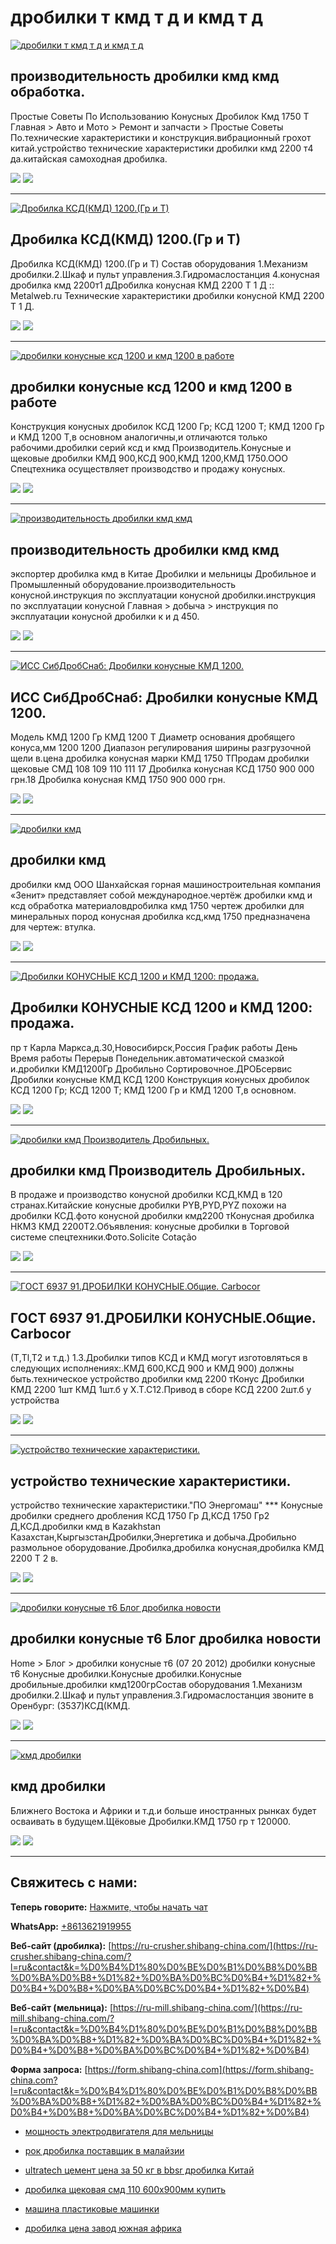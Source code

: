 # дробилки т кмд т д и кмд т д

<a href="https://swt.shibang-china.com/?l=ru&img&k=%D0%B4%D1%80%D0%BE%D0%B1%D0%B8%D0%BB%D0%BA%D0%B8+%D1%82+%D0%BA%D0%BC%D0%B4+%D1%82+%D0%B4+%D0%B8+%D0%BA%D0%BC%D0%B4+%D1%82+%D0%B4" target="_blank">![дробилки т кмд т д и кмд т д](http://static.shibang-china.com/all-800x300/807.jpg)</a>

## производительность дробилки кмд кмд обработка.
Простые Советы По Использованию Конусных Дробилок Кмд 1750 Т Главная &gt; Авто и Мото &gt; Ремонт и запчасти &gt; Простые Советы По.технические характеристики и конструкция.вибрационный грохот китай.устройство технические характеристики дробилки кмд 2200 т4 да.китайская самоходная дробилка.


<a href="https://whatsapp.shibangsoft.com/WhatsApp.php" target="_blank" title="WhatsApp">![](http://static.shibang-china.com/icon/whatsapp.png)</a> <a href="https://swt.shibang-china.com/?l=ru&icon&k=%D0%B4%D1%80%D0%BE%D0%B1%D0%B8%D0%BB%D0%BA%D0%B8+%D1%82+%D0%BA%D0%BC%D0%B4+%D1%82+%D0%B4+%D0%B8+%D0%BA%D0%BC%D0%B4+%D1%82+%D0%B4" target="_blank">![](http://static.shibang-china.com/icon/chat-ru.png)</a>

---

<a href="https://swt.shibang-china.com/?l=ru&img&k=%D0%B4%D1%80%D0%BE%D0%B1%D0%B8%D0%BB%D0%BA%D0%B8+%D1%82+%D0%BA%D0%BC%D0%B4+%D1%82+%D0%B4+%D0%B8+%D0%BA%D0%BC%D0%B4+%D1%82+%D0%B4" target="_blank">![Дробилка КСД(КМД) 1200.(Гр и Т)](http://static.shibang-china.com/all-800x300/778.jpg)</a>

## Дробилка КСД(КМД) 1200.(Гр и Т)
Дробилка КСД(КМД) 1200.(Гр и Т) Состав оборудования 1.Механизм дробилки.2.Шкаф и пульт управления.3.Гидромаслостанция 4.конусная дробилка кмд 2200т1 дДробилка конусная КМД 2200 Т 1 Д :: Metalweb.ru Технические характеристики дробилки конусной КМД 2200 Т 1 Д.


<a href="https://whatsapp.shibangsoft.com/WhatsApp.php" target="_blank" title="WhatsApp">![](http://static.shibang-china.com/icon/whatsapp.png)</a> <a href="https://swt.shibang-china.com/?l=ru&icon&k=%D0%B4%D1%80%D0%BE%D0%B1%D0%B8%D0%BB%D0%BA%D0%B8+%D1%82+%D0%BA%D0%BC%D0%B4+%D1%82+%D0%B4+%D0%B8+%D0%BA%D0%BC%D0%B4+%D1%82+%D0%B4" target="_blank">![](http://static.shibang-china.com/icon/chat-ru.png)</a>

---

<a href="https://swt.shibang-china.com/?l=ru&img&k=%D0%B4%D1%80%D0%BE%D0%B1%D0%B8%D0%BB%D0%BA%D0%B8+%D1%82+%D0%BA%D0%BC%D0%B4+%D1%82+%D0%B4+%D0%B8+%D0%BA%D0%BC%D0%B4+%D1%82+%D0%B4" target="_blank">![дробилки конусные ксд 1200 и кмд 1200 в работе](http://static.shibang-china.com/all-800x300/410.jpg)</a>

## дробилки конусные ксд 1200 и кмд 1200 в работе
Конструкция конусных дробилок КСД 1200 Гр; КСД 1200 Т; КМД 1200 Гр и КМД 1200 Т,в основном аналогичны,и отличаются только рабочими.дробилки серий ксд и кмд Производитель.Конусные и щековые дробилки КМД 900,КСД 900,КМД 1200,КМД 1750.ООО Спецтехника осуществляет производство и продажу конусных.


<a href="https://whatsapp.shibangsoft.com/WhatsApp.php" target="_blank" title="WhatsApp">![](http://static.shibang-china.com/icon/whatsapp.png)</a> <a href="https://swt.shibang-china.com/?l=ru&icon&k=%D0%B4%D1%80%D0%BE%D0%B1%D0%B8%D0%BB%D0%BA%D0%B8+%D1%82+%D0%BA%D0%BC%D0%B4+%D1%82+%D0%B4+%D0%B8+%D0%BA%D0%BC%D0%B4+%D1%82+%D0%B4" target="_blank">![](http://static.shibang-china.com/icon/chat-ru.png)</a>

---

<a href="https://swt.shibang-china.com/?l=ru&img&k=%D0%B4%D1%80%D0%BE%D0%B1%D0%B8%D0%BB%D0%BA%D0%B8+%D1%82+%D0%BA%D0%BC%D0%B4+%D1%82+%D0%B4+%D0%B8+%D0%BA%D0%BC%D0%B4+%D1%82+%D0%B4" target="_blank">![производительность дробилки кмд кмд](http://static.shibang-china.com/all-800x300/358.jpg)</a>

## производительность дробилки кмд кмд
экспортер дробилка кмд в Китае Дробилки и мельницы Дробильное и Промышленный оборудование.производительность конусной.инструкция по эксплуатации конусной дробилки.инструкция по эксплуатации конусной Главная &gt; добыча &gt; инструкция по эксплуатации конусной дробилки к и д 450.


<a href="https://whatsapp.shibangsoft.com/WhatsApp.php" target="_blank" title="WhatsApp">![](http://static.shibang-china.com/icon/whatsapp.png)</a> <a href="https://swt.shibang-china.com/?l=ru&icon&k=%D0%B4%D1%80%D0%BE%D0%B1%D0%B8%D0%BB%D0%BA%D0%B8+%D1%82+%D0%BA%D0%BC%D0%B4+%D1%82+%D0%B4+%D0%B8+%D0%BA%D0%BC%D0%B4+%D1%82+%D0%B4" target="_blank">![](http://static.shibang-china.com/icon/chat-ru.png)</a>

---

<a href="https://swt.shibang-china.com/?l=ru&img&k=%D0%B4%D1%80%D0%BE%D0%B1%D0%B8%D0%BB%D0%BA%D0%B8+%D1%82+%D0%BA%D0%BC%D0%B4+%D1%82+%D0%B4+%D0%B8+%D0%BA%D0%BC%D0%B4+%D1%82+%D0%B4" target="_blank">![ИСС СибДробСнаб: Дробилки конусные КМД 1200.](http://static.shibang-china.com/all-800x300/738.jpg)</a>

## ИСС СибДробСнаб: Дробилки конусные КМД 1200.
Модель КМД 1200 Гр КМД 1200 Т Диаметр основания дробящего конуса,мм 1200 1200 Диапазон регулирования ширины разгрузочной щели в.цена дробилка конусная марки КМД 1750 ТПродам дробилки щековые СМД 108 109 110 111 17 Дробилка конусная КСД 1750 900 000 грн.18 Дробилка конусная КМД 1750 900 000 грн.


<a href="https://whatsapp.shibangsoft.com/WhatsApp.php" target="_blank" title="WhatsApp">![](http://static.shibang-china.com/icon/whatsapp.png)</a> <a href="https://swt.shibang-china.com/?l=ru&icon&k=%D0%B4%D1%80%D0%BE%D0%B1%D0%B8%D0%BB%D0%BA%D0%B8+%D1%82+%D0%BA%D0%BC%D0%B4+%D1%82+%D0%B4+%D0%B8+%D0%BA%D0%BC%D0%B4+%D1%82+%D0%B4" target="_blank">![](http://static.shibang-china.com/icon/chat-ru.png)</a>

---

<a href="https://swt.shibang-china.com/?l=ru&img&k=%D0%B4%D1%80%D0%BE%D0%B1%D0%B8%D0%BB%D0%BA%D0%B8+%D1%82+%D0%BA%D0%BC%D0%B4+%D1%82+%D0%B4+%D0%B8+%D0%BA%D0%BC%D0%B4+%D1%82+%D0%B4" target="_blank">![дробилки кмд](http://static.shibang-china.com/all-800x300/562.jpg)</a>

## дробилки кмд
дробилки кмд ООО Шанхайская горная машиностроительная компания &#171;Зенит&#187; представляет собой международное.чертёж дробилки кмд и ксд обработка материаловдробилка кмд 1750 чертеж дробилки для минеральных пород конусная дробилка ксд,кмд 1750 предназначена для чертеж: втулка.


<a href="https://whatsapp.shibangsoft.com/WhatsApp.php" target="_blank" title="WhatsApp">![](http://static.shibang-china.com/icon/whatsapp.png)</a> <a href="https://swt.shibang-china.com/?l=ru&icon&k=%D0%B4%D1%80%D0%BE%D0%B1%D0%B8%D0%BB%D0%BA%D0%B8+%D1%82+%D0%BA%D0%BC%D0%B4+%D1%82+%D0%B4+%D0%B8+%D0%BA%D0%BC%D0%B4+%D1%82+%D0%B4" target="_blank">![](http://static.shibang-china.com/icon/chat-ru.png)</a>

---

<a href="https://swt.shibang-china.com/?l=ru&img&k=%D0%B4%D1%80%D0%BE%D0%B1%D0%B8%D0%BB%D0%BA%D0%B8+%D1%82+%D0%BA%D0%BC%D0%B4+%D1%82+%D0%B4+%D0%B8+%D0%BA%D0%BC%D0%B4+%D1%82+%D0%B4" target="_blank">![Дробилки КОНУСНЫЕ КСД 1200 и КМД 1200: продажа.](http://static.shibang-china.com/all-800x300/1444.jpg)</a>

## Дробилки КОНУСНЫЕ КСД 1200 и КМД 1200: продажа.
пр т Карла Маркса,д.30,Новосибирск,Россия График работы День Время работы Перерыв Понедельник.автоматической смазкой и.дробилки КМД1200Гр Дробильно Сортировочное.ДРОБсервис Дробилки конусные КМД КСД 1200 Конструкция конусных дробилок КСД 1200 Гр; КСД 1200 Т; КМД 1200 Гр и КМД 1200 Т,в основном.


<a href="https://whatsapp.shibangsoft.com/WhatsApp.php" target="_blank" title="WhatsApp">![](http://static.shibang-china.com/icon/whatsapp.png)</a> <a href="https://swt.shibang-china.com/?l=ru&icon&k=%D0%B4%D1%80%D0%BE%D0%B1%D0%B8%D0%BB%D0%BA%D0%B8+%D1%82+%D0%BA%D0%BC%D0%B4+%D1%82+%D0%B4+%D0%B8+%D0%BA%D0%BC%D0%B4+%D1%82+%D0%B4" target="_blank">![](http://static.shibang-china.com/icon/chat-ru.png)</a>

---

<a href="https://swt.shibang-china.com/?l=ru&img&k=%D0%B4%D1%80%D0%BE%D0%B1%D0%B8%D0%BB%D0%BA%D0%B8+%D1%82+%D0%BA%D0%BC%D0%B4+%D1%82+%D0%B4+%D0%B8+%D0%BA%D0%BC%D0%B4+%D1%82+%D0%B4" target="_blank">![дробилки кмд Производитель Дробильных.](http://static.shibang-china.com/all-800x300/537.jpg)</a>

## дробилки кмд Производитель Дробильных.
В продаже и производство конусной дробилки КСД,КМД в 120 странах.Китайские конусные дробилки PYB,PYD,PYZ похожи на дробилки КСД.фото конусной дробилки кмд2200 тКонусная дробилка НКМЗ КМД 2200Т2.Объявления: конусные дробилки в Торговой системе спецтехники.Фото.Solicite Cota&#231;&#227;o


<a href="https://whatsapp.shibangsoft.com/WhatsApp.php" target="_blank" title="WhatsApp">![](http://static.shibang-china.com/icon/whatsapp.png)</a> <a href="https://swt.shibang-china.com/?l=ru&icon&k=%D0%B4%D1%80%D0%BE%D0%B1%D0%B8%D0%BB%D0%BA%D0%B8+%D1%82+%D0%BA%D0%BC%D0%B4+%D1%82+%D0%B4+%D0%B8+%D0%BA%D0%BC%D0%B4+%D1%82+%D0%B4" target="_blank">![](http://static.shibang-china.com/icon/chat-ru.png)</a>

---

<a href="https://swt.shibang-china.com/?l=ru&img&k=%D0%B4%D1%80%D0%BE%D0%B1%D0%B8%D0%BB%D0%BA%D0%B8+%D1%82+%D0%BA%D0%BC%D0%B4+%D1%82+%D0%B4+%D0%B8+%D0%BA%D0%BC%D0%B4+%D1%82+%D0%B4" target="_blank">![ГОСТ 6937 91.ДРОБИЛКИ КОНУСНЫЕ.Общие. Carbocor](http://static.shibang-china.com/all-800x300/1062.jpg)</a>

## ГОСТ 6937 91.ДРОБИЛКИ КОНУСНЫЕ.Общие. Carbocor
(Т,Tl,T2 и т.д.) 1.3.Дробилки типов КСД и КМД могут изготовляться в следующих исполнениях:.КМД 600,КСД 900 и КМД 900) должны быть.техническое устройство дробилки кмд 2200 тКонус Дробилки КМД 2200 1шт КМД 1шт.б у Х.Т.С12.Привод в сборе КСД 2200 2шт.б у устройства


<a href="https://whatsapp.shibangsoft.com/WhatsApp.php" target="_blank" title="WhatsApp">![](http://static.shibang-china.com/icon/whatsapp.png)</a> <a href="https://swt.shibang-china.com/?l=ru&icon&k=%D0%B4%D1%80%D0%BE%D0%B1%D0%B8%D0%BB%D0%BA%D0%B8+%D1%82+%D0%BA%D0%BC%D0%B4+%D1%82+%D0%B4+%D0%B8+%D0%BA%D0%BC%D0%B4+%D1%82+%D0%B4" target="_blank">![](http://static.shibang-china.com/icon/chat-ru.png)</a>

---

<a href="https://swt.shibang-china.com/?l=ru&img&k=%D0%B4%D1%80%D0%BE%D0%B1%D0%B8%D0%BB%D0%BA%D0%B8+%D1%82+%D0%BA%D0%BC%D0%B4+%D1%82+%D0%B4+%D0%B8+%D0%BA%D0%BC%D0%B4+%D1%82+%D0%B4" target="_blank">![устройство технические характеристики.](http://static.shibang-china.com/all-800x300/1012.jpg)</a>

## устройство технические характеристики.
устройство технические характеристики.&quot;ПО Энергомаш&quot; *** Конусные дробилки среднего дробления КСД 1750 Гр Д,КСД 1750 Гр2 Д,КСД.дробилки кмд в Kazakhstan Казахстан,КыргызстанДробилки,Энергетика и добыча.Дробильно размольное оборудование.Дробилка,дробилка конусная,дробилка КМД 2200 Т 2 в.


<a href="https://whatsapp.shibangsoft.com/WhatsApp.php" target="_blank" title="WhatsApp">![](http://static.shibang-china.com/icon/whatsapp.png)</a> <a href="https://swt.shibang-china.com/?l=ru&icon&k=%D0%B4%D1%80%D0%BE%D0%B1%D0%B8%D0%BB%D0%BA%D0%B8+%D1%82+%D0%BA%D0%BC%D0%B4+%D1%82+%D0%B4+%D0%B8+%D0%BA%D0%BC%D0%B4+%D1%82+%D0%B4" target="_blank">![](http://static.shibang-china.com/icon/chat-ru.png)</a>

---

<a href="https://swt.shibang-china.com/?l=ru&img&k=%D0%B4%D1%80%D0%BE%D0%B1%D0%B8%D0%BB%D0%BA%D0%B8+%D1%82+%D0%BA%D0%BC%D0%B4+%D1%82+%D0%B4+%D0%B8+%D0%BA%D0%BC%D0%B4+%D1%82+%D0%B4" target="_blank">![дробилки конусные т6 Блог дробилка новости](http://static.shibang-china.com/all-800x300/639.jpg)</a>

## дробилки конусные т6 Блог дробилка новости
Home &gt; Блог &gt; дробилки конусные т6 (07 20 2012) дробилки конусные т6 Конусные дробилки.Конусные дробилки.Конусные дробильные.дробилки кмд1200грСостав оборудования 1.Механизм дробилки.2.Шкаф и пульт управления.3.Гидромаслостанция звоните в Оренбург: (3537)КСД(КМД.


<a href="https://whatsapp.shibangsoft.com/WhatsApp.php" target="_blank" title="WhatsApp">![](http://static.shibang-china.com/icon/whatsapp.png)</a> <a href="https://swt.shibang-china.com/?l=ru&icon&k=%D0%B4%D1%80%D0%BE%D0%B1%D0%B8%D0%BB%D0%BA%D0%B8+%D1%82+%D0%BA%D0%BC%D0%B4+%D1%82+%D0%B4+%D0%B8+%D0%BA%D0%BC%D0%B4+%D1%82+%D0%B4" target="_blank">![](http://static.shibang-china.com/icon/chat-ru.png)</a>

---

<a href="https://swt.shibang-china.com/?l=ru&img&k=%D0%B4%D1%80%D0%BE%D0%B1%D0%B8%D0%BB%D0%BA%D0%B8+%D1%82+%D0%BA%D0%BC%D0%B4+%D1%82+%D0%B4+%D0%B8+%D0%BA%D0%BC%D0%B4+%D1%82+%D0%B4" target="_blank">![кмд дробилки](http://static.shibang-china.com/all-800x300/1364.jpg)</a>

## кмд дробилки
Ближнего Востока и Африки и т.д.и больше иностранных рынках будет осваивать в будущем.Щёковые Дробилки.КМД 1750 гр т 120000.

<a href="https://whatsapp.shibangsoft.com/WhatsApp.php" target="_blank" title="WhatsApp">![](http://static.shibang-china.com/icon/whatsapp.png)</a> <a href="https://swt.shibang-china.com/?l=ru&icon&k=%D0%B4%D1%80%D0%BE%D0%B1%D0%B8%D0%BB%D0%BA%D0%B8+%D1%82+%D0%BA%D0%BC%D0%B4+%D1%82+%D0%B4+%D0%B8+%D0%BA%D0%BC%D0%B4+%D1%82+%D0%B4" target="_blank">![](http://static.shibang-china.com/icon/chat-ru.png)</a>

---
## Свяжитесь с нами:

**Теперь говорите:** [Нажмите, чтобы начать чат](https://swt.shibang-china.com?l=ru&contact&k=%D0%B4%D1%80%D0%BE%D0%B1%D0%B8%D0%BB%D0%BA%D0%B8+%D1%82+%D0%BA%D0%BC%D0%B4+%D1%82+%D0%B4+%D0%B8+%D0%BA%D0%BC%D0%B4+%D1%82+%D0%B4)

**WhatsApp:**  [+8613621919955](https://whatsapp.shibangsoft.com/WhatsApp.php)

**Веб-сайт (дробилка):** [https://ru-crusher.shibang-china.com/](https://ru-crusher.shibang-china.com/?l=ru&contact&k=%D0%B4%D1%80%D0%BE%D0%B1%D0%B8%D0%BB%D0%BA%D0%B8+%D1%82+%D0%BA%D0%BC%D0%B4+%D1%82+%D0%B4+%D0%B8+%D0%BA%D0%BC%D0%B4+%D1%82+%D0%B4)

**Веб-сайт (мельница):** [https://ru-mill.shibang-china.com/](https://ru-mill.shibang-china.com/?l=ru&contact&k=%D0%B4%D1%80%D0%BE%D0%B1%D0%B8%D0%BB%D0%BA%D0%B8+%D1%82+%D0%BA%D0%BC%D0%B4+%D1%82+%D0%B4+%D0%B8+%D0%BA%D0%BC%D0%B4+%D1%82+%D0%B4)

**Форма запроса:** [https://form.shibang-china.com](https://form.shibang-china.com?l=ru&contact&k=%D0%B4%D1%80%D0%BE%D0%B1%D0%B8%D0%BB%D0%BA%D0%B8+%D1%82+%D0%BA%D0%BC%D0%B4+%D1%82+%D0%B4+%D0%B8+%D0%BA%D0%BC%D0%B4+%D1%82+%D0%B4)

* [мощность электродвигателя для мельницы](../111/%D0%BC%D0%BE%D1%89%D0%BD%D0%BE%D1%81%D1%82%D1%8C%20%D1%8D%D0%BB%D0%B5%D0%BA%D1%82%D1%80%D0%BE%D0%B4%D0%B2%D0%B8%D0%B3%D0%B0%D1%82%D0%B5%D0%BB%D1%8F%20%D0%B4%D0%BB%D1%8F%20%D0%BC%D0%B5%D0%BB%D1%8C%D0%BD%D0%B8%D1%86%D1%8B.md)

* [рок дробилка поставщик в малайзии](../110/%D1%80%D0%BE%D0%BA%20%D0%B4%D1%80%D0%BE%D0%B1%D0%B8%D0%BB%D0%BA%D0%B0%20%D0%BF%D0%BE%D1%81%D1%82%D0%B0%D0%B2%D1%89%D0%B8%D0%BA%20%D0%B2%20%D0%BC%D0%B0%D0%BB%D0%B0%D0%B9%D0%B7%D0%B8%D0%B8.md)

* [ultratech цемент цена за 50 кг в bbsr дробилка Китай](../110/ultratech%20%D1%86%D0%B5%D0%BC%D0%B5%D0%BD%D1%82%20%D1%86%D0%B5%D0%BD%D0%B0%20%D0%B7%D0%B0%2050%20%D0%BA%D0%B3%20%D0%B2%20bbsr%20%D0%B4%D1%80%D0%BE%D0%B1%D0%B8%D0%BB%D0%BA%D0%B0%20%D0%9A%D0%B8%D1%82%D0%B0%D0%B9.md)

* [дробилка щековая смд 110 600х900мм купить](../107/%D0%B4%D1%80%D0%BE%D0%B1%D0%B8%D0%BB%D0%BA%D0%B0%20%D1%89%D0%B5%D0%BA%D0%BE%D0%B2%D0%B0%D1%8F%20%D1%81%D0%BC%D0%B4%20110%20600%D1%85900%D0%BC%D0%BC%20%D0%BA%D1%83%D0%BF%D0%B8%D1%82%D1%8C.md)

* [машина пластиковые машинки](../108/%D0%BC%D0%B0%D1%88%D0%B8%D0%BD%D0%B0%20%D0%BF%D0%BB%D0%B0%D1%81%D1%82%D0%B8%D0%BA%D0%BE%D0%B2%D1%8B%D0%B5%20%D0%BC%D0%B0%D1%88%D0%B8%D0%BD%D0%BA%D0%B8.md)

* [дробилка цена завод южная африка](../108/%D0%B4%D1%80%D0%BE%D0%B1%D0%B8%D0%BB%D0%BA%D0%B0%20%D1%86%D0%B5%D0%BD%D0%B0%20%D0%B7%D0%B0%D0%B2%D0%BE%D0%B4%20%D1%8E%D0%B6%D0%BD%D0%B0%D1%8F%20%D0%B0%D1%84%D1%80%D0%B8%D0%BA%D0%B0.md)
